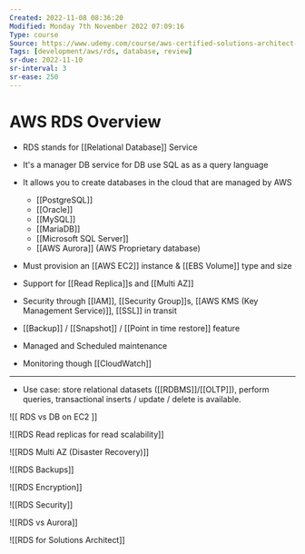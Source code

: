 ```yaml
---
Created: 2022-11-08 08:36:20
Modified: Monday 7th November 2022 07:09:16
Type: course
Source: https://www.udemy.com/course/aws-certified-solutions-architect-associate-saa-c01/?xref=E0Aed11STH4LPUQvCz0GJFABTmM=
Tags: [development/aws/rds, database, review]
sr-due: 2022-11-10
sr-interval: 3
sr-ease: 250
---
```




# AWS RDS Overview

- RDS stands for [[Relational Database]] Service
- It's a manager DB service for DB use SQL as as a query language
- It allows you to create databases in the cloud that are managed by AWS
    - [[PostgreSQL]]
    - [[Oracle]]
    - [[MySQL]]
    - [[MariaDB]]
    - [[Microsoft SQL Server]]
    - [[AWS Aurora]] (AWS Proprietary database)

- Must provision an [[AWS EC2]] instance & [[EBS Volume]] type and size
- Support for [[Read Replica]]s and [[Multi AZ]]
- Security through [[IAM]], [[Security Group]]s, [[AWS KMS (Key Management Service)]], [[SSL]] in transit
- [[Backup]] / [[Snapshot]] / [[Point in time restore]] feature
- Managed and Scheduled maintenance
- Monitoring though [[CloudWatch]]

---

- Use case: store relational datasets ([[RDBMS]]/[[OLTP]]), perform queries, transactional inserts / update / delete is available.


![[ RDS vs DB on EC2 ]]

![[RDS Read replicas for read scalability]]

![[RDS Multi AZ (Disaster Recovery)]]


![[RDS Backups]]

![[RDS Encryption]]

![[RDS Security]]

![[RDS vs Aurora]]

![[RDS for Solutions Architect]]
